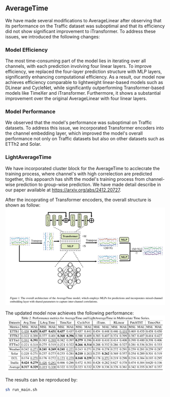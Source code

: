 ## **AverageTime**  

We have made several modifications to AverageLinear after observing that its performance on the Traffic dataset was suboptimal and that its efficiency did not show significant improvement to iTransformer. To address these issues, we introduced the following changes:  

### **Model Efficiency**  
The most time-consuming part of the model lies in iterating over all channels, with each prediction involving four linear layers. To improve efficiency, we replaced the four-layer prediction structure with MLP layers, significantly enhancing computational efficiency. As a result, our model now achieves efficiency comparable to lightweight linear-based models such as DLinear and CycleNet, while significantly outperforming Transformer-based models like TimeXer and iTransformer. Furthermore, it shows a substantial improvement over the original AverageLinear with four linear layers.  

### **Model Performance**  
We observed that the model's performance was suboptimal on Traffic datasets. To address this issue, we incorporated Transformer encoders into the channel embedding layer, which improved the model's overall performance not only on Traffic datasets but also on other datasets such as ETTh2 and Solar.  

### **LightAverageTime**  
We have incorporated cluster block for the AverageTime to acclecrate the training process, where channel's with high correlection are predicted together, this appoarch has shift the model's training process from channel-wise prediction to group-wise prediction. We have made detail describe in our paper available at https://arxiv.org/abs/2412.20727.

After the incoprating of Transformer encoders, the overall structure is shown as follow:
![](image/overall_structure.jpg)

The updated model now achieves the following performance:  
![](image/result.jpg)

The results can be reproduced by:
```sh
sh run_main.sh

